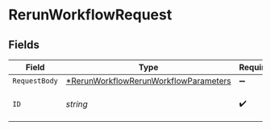 # RerunWorkflowRequest


## Fields

| Field                                                                                                    | Type                                                                                                     | Required                                                                                                 | Description                                                                                              |
| -------------------------------------------------------------------------------------------------------- | -------------------------------------------------------------------------------------------------------- | -------------------------------------------------------------------------------------------------------- | -------------------------------------------------------------------------------------------------------- |
| `RequestBody`                                                                                            | [*RerunWorkflowRerunWorkflowParameters](../../models/operations/rerunworkflowrerunworkflowparameters.md) | :heavy_minus_sign:                                                                                       | N/A                                                                                                      |
| `ID`                                                                                                     | *string*                                                                                                 | :heavy_check_mark:                                                                                       | The unique ID of the workflow.                                                                           |